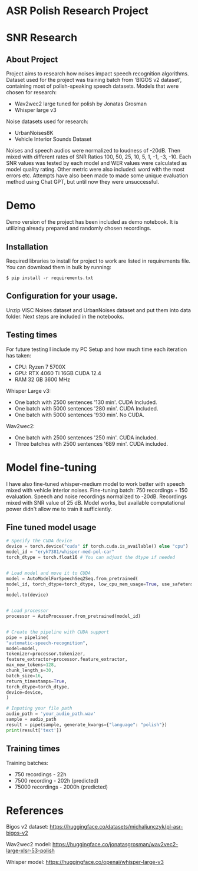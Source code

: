 # ASR Polish Research Project

# SNR Research

## About Project

Project aims to research how noises impact speech recognition algorithms. Dataset used for the project was training batch from 'BIGOS v2 dataset', containing most of polish-speaking speech datasets. Models that were chosen for research:

- Wav2wec2 large tuned for polish by Jonatas Grosman
- Whisper large v3 

Noise datasets used for research:

- UrbanNoises8K
- Vehicle Interior Sounds Dataset 

Noises and speech audios were normalized to loudness of -20dB. Then mixed with different rates of SNR Ratios 100, 50, 25, 10, 5, 1, -1, -3, -10. Each SNR values was tested by each model and WER values were calculated as model quality rating. Other metric were also included: word with the most errors etc. Attempts have also been made to made some unique evaluation method using Chat GPT, but until now they were unsuccessful.


# Demo

Demo version of the project has been included as demo notebook. It is utilizing already prepared and randomly chosen recordings.

## Installation

Required libraries to install for project to work are listed in requirements file.
You can download them in bulk by running:

    $ pip install -r requirements.txt

 ## Configuration for your usage.
 Unzip VISC Noises dataset and UrbanNoises dataset and put them into data folder. Next steps are included in the notebooks.


## Testing times

For future testing I include my PC Setup and how much time each iteration has taken:
- CPU: Ryzen 7 5700X
- GPU: RTX 4060 Ti 16GB CUDA 12.4
- RAM 32 GB 3600 MHz

Whisper Large v3:
- One batch with 2500 sentences '130 min'. CUDA Included.
- One batch with 5000 sentences '280 min'. CUDA Included.
- One batch with 5000 sentences '930 min'. No CUDA.

Wav2wec2:
- One batch with 2500 sentences '250 min'. CUDA included.
- Three batches with 2500 sentences '689 min'. CUDA included.

# Model fine-tuning

I have also fine-tuned whisper-medium model to work better with speech mixed with vehicle interior noises.
Fine-tuning batch: 750 recordings + 150 evaluation. Speech and noise recordings normalized to -20dB. Recordings mixed with SNR value of 25 dB.
Model works, but available computational power didn't allow me to train it sufficiently.

## Fine tuned model usage

```python
# Specify the CUDA device
device = torch.device("cuda" if torch.cuda.is_available() else "cpu")
model_id = "eryk7381/whisper-med-pol-car"
torch_dtype = torch.float16 # You can adjust the dtype if needed


# Load model and move it to CUDA
model = AutoModelForSpeechSeq2Seq.from_pretrained(
model_id, torch_dtype=torch_dtype, low_cpu_mem_usage=True, use_safetensors=True
)
model.to(device)


# Load processor
processor = AutoProcessor.from_pretrained(model_id)


# Create the pipeline with CUDA support
pipe = pipeline(
"automatic-speech-recognition",
model=model,
tokenizer=processor.tokenizer,
feature_extractor=processor.feature_extractor,
max_new_tokens=128,
chunk_length_s=30,
batch_size=16,
return_timestamps=True,
torch_dtype=torch_dtype,
device=device,
)

# Inputing your file path
audio_path = 'your_audio_path.wav'
sample = audio_path
result = pipe(sample, generate_kwargs={"language": "polish"})
print(result['text'])
```



## Training times
Training batches:
- 750 recordings - 22h
- 7500 recording - 202h (predicted)
- 75000 recordings - 2000h (predicted)

# References
Bigos v2 dataset: https://huggingface.co/datasets/michaljunczyk/pl-asr-bigos-v2

Wav2wec2 model: https://huggingface.co/jonatasgrosman/wav2vec2-large-xlsr-53-polish

Whisper model: https://huggingface.co/openai/whisper-large-v3